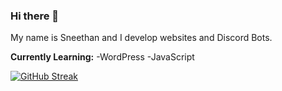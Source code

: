 ### Hi there 👋
My name is Sneethan and I develop websites and Discord Bots.

**Currently Learning:**
-WordPress
-JavaScript

[![GitHub Streak](https://github-readme-streak-stats.herokuapp.com/?user=Sneethan&theme=dark)](https://git.io/streak-stats)
